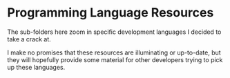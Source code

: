 # Programming Language Resources

The sub-folders here zoom in specific development languages I decided to take a crack at.

I make no promises that these resources are illuminating or up-to-date, but they will hopefully provide some material for other developers trying to pick up these languages.